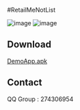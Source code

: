 #RetailMeNotList

![image](https://github.com/iielse/RetailMeNotList/blob/master/previews/123456789.gif)
![image](https://github.com/iielse/RetailMeNotList/blob/master/previews/987654321.gif)

## Download

[DemoApp.apk](https://github.com/iielse/RetailMeNotList/blob/master/previews/RetailMeNotList.apk)

## Contact
QQ Group : 274306954

